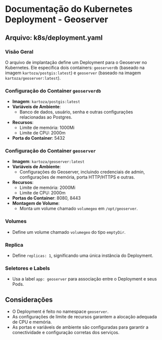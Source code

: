 # Documentação do Kubernetes Deployment - Geoserver

## Arquivo: k8s/deployment.yaml

### Visão Geral
O arquivo de implantação define um Deployment para o Geoserver no Kubernetes. Ele especifica dois containers: `geoserverdb` (baseado na imagem `kartoza/postgis:latest`) e `geoserver` (baseado na imagem `kartoza/geoserver:latest`).

### Configuração do Container `geoserverdb`
- **Imagem**: `kartoza/postgis:latest`
- **Variáveis de Ambiente**:
  - Banco de dados, usuário, senha e outras configurações relacionadas ao Postgres.
- **Recursos**:
  - Limite de memória: 1000Mi
  - Limite de CPU: 2000m
- **Porta do Container**: 5432

### Configuração do Container `geoserver`
- **Imagem**: `kartoza/geoserver:latest`
- **Variáveis de Ambiente**:
  - Configurações do Geoserver, incluindo credenciais de admin, configurações de memória, porta HTTP/HTTPS e outras.
- **Recursos**:
  - Limite de memória: 2000Mi
  - Limite de CPU: 2000m
- **Portas do Container**: 8080, 8443
- **Montagem de Volume**:
  - Monta um volume chamado `volumegeo` em `/opt/geoserver`.

### Volumes
- Define um volume chamado `volumegeo` do tipo `emptyDir`.

### Replica
- Define `replicas: 1`, significando uma única instância do Deployment.

### Seletores e Labels
- Usa a label `app: geoserver` para associação entre o Deployment e seus Pods.

## Considerações
- O Deployment é feito no namespace `geoserver`.
- As configurações de limite de recursos garantem a alocação adequada de CPU e memória.
- As portas e variáveis de ambiente são configuradas para garantir a conectividade e configuração corretas dos serviços.
